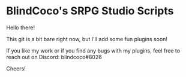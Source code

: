# BlindCoco's SRPG Studio Scripts

Hello there!   

This git is a bit bare right now, but I'll add some fun plugins soon!  

If you like my work or if you find any bugs with my plugins, feel free to reach out on Discord: blindcoco#8026

Cheers!